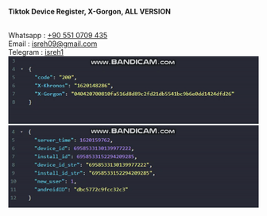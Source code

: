 <b>Tiktok Device Register, X-Gorgon, ALL VERSION</b><br/><br/>

Whatsapp : <a href="https://wa.me/905510709435">+90 551 0709 435</a></br>
Email : isreh09@gmail.com</br>
Telegram : <a href="https://t.me/isreh1">isreh1</a></br>
<img src="x-gorgon.gif"/>
<img src="device-register.gif"/>

